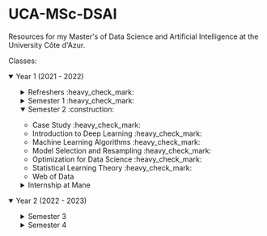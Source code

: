 # UCA-MSc-DSAI

Resources for my Master's of Data Science and Artificial Intelligence at the University Côte d'Azur.

Classes:

<details open>
  <summary> Year 1 (2021 - 2022) </summary>

  <ul>
  <details>
    <summary> Refreshers :heavy_check_mark: </summary>
    <ul>
      <li> Algorithmics </li>
      <li> Basic tools </li>
      <li> Linear Algebra </li>
      <li> Probabilities </li>
      <li> Research Methods </li>
    </ul>
  </details>

  <details>
    <summary> Semester 1 :heavy_check_mark: </summary>
    <ul>
      <li> Data Visualization :heavy_check_mark: </li>
      <li> Ethics :heavy_check_mark: </li>
      <li> Intro to Machine Learning :heavy_check_mark: </li>
      <li> Python Data Manipulation :heavy_check_mark: </li>
      <li> R Processing Large Datasets :heavy_check_mark: </li>
      <li> Seminar :heavy_check_mark: </li>
      <li> Statistical Inference Practice :heavy_check_mark: </li>
      <li> Statistical Inference Theory :heavy_check_mark: </li>
    </ul>
  </details>

  <details open>
    <summary> Semester 2 :construction: </summary>
    <ul>
      <li> Case Study :heavy_check_mark: </li>
      <li> Introduction to Deep Learning :heavy_check_mark: </li>
      <li> Machine Learning Algorithms :heavy_check_mark: </li>
      <li> Model Selection and Resampling :heavy_check_mark: </li>
      <li> Optimization for Data Science :heavy_check_mark: </li>
      <li> Statistical Learning Theory :heavy_check_mark: </li>
      <li> Web of Data </li>
    </ul>
  </details>
  
  <details>
    <summary> Internship at Mane </summary>
  </details>
  </ul>
</details>

<details open>
<summary> Year 2 (2022 - 2023) </summary>
<ul>

  <details>
  <summary> Semester 3 </summary>
  <ul>
  <li></li>
  </ul>
  </details>
  <details>
</li>
  <summary> Semester 4 </summary>
  </details>
</ul>
</details>
</ul>
